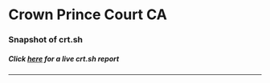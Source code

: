 # Crown Prince Court CA
### Snapshot of crt.sh
##### Click [here](https://crt.sh/?q=76EFCFADBD01F936E0C6980E563BB5E187AD39CE1AEEE7CEE7C772DC094F6598) for a live crt.sh report

---

